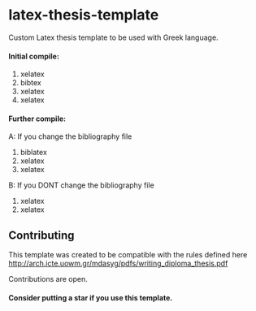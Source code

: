 # latex-thesis-template

Custom Latex thesis template to be used with Greek language.

#### Initial compile:

1. xelatex
2. bibtex
3. xelatex
4. xelatex

#### Further compile:

A: If you change the bibliography file

1. biblatex
2. xelatex
3. xelatex

B: If you DONT change the bibliography file

1. xelatex
2. xelatex

## Contributing

This template was created to be  compatible with the rules defined here http://arch.icte.uowm.gr/mdasyg/pdfs/writing_diploma_thesis.pdf

Contributions are open.

#### Consider putting a star if you use this template.
